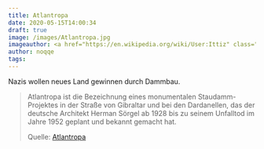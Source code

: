 ```yaml
---
title: Atlantropa
date: 2020-05-15T14:00:34
draft: true
image: /images/Atlantropa.jpg
imageauthor: <a href="https://en.wikipedia.org/wiki/User:Ittiz" class="extiw" title="en:User:Ittiz">Ittiz</a> at en.wikipedia
author: noqqe
tags:
---
```


Nazis wollen neues Land gewinnen durch Dammbau.

> Atlantropa ist die Bezeichnung eines monumentalen Staudamm-Projektes in der
> Straße von Gibraltar und bei den Dardanellen, das der deutsche Architekt
> Herman Sörgel ab 1928 bis zu seinem Unfalltod im Jahre 1952 geplant und
> bekannt gemacht hat.
>
> Quelle: [Atlantropa](https://de.wikipedia.org/wiki/Atlantropa)
